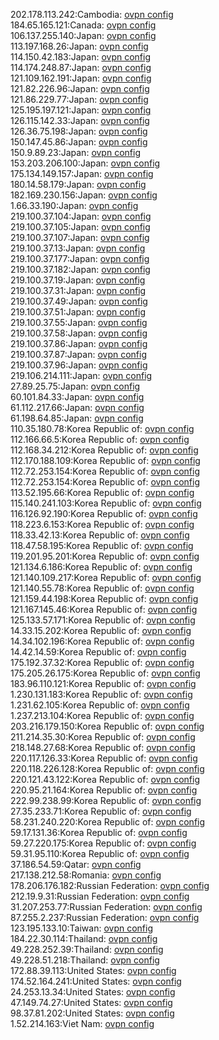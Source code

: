 202.178.113.242:Cambodia: [ovpn config](vpn/202_178_113_242.ovpn)  
184.65.165.121:Canada: [ovpn config](vpn/184_65_165_121.ovpn)  
106.137.255.140:Japan: [ovpn config](vpn/106_137_255_140.ovpn)  
113.197.168.26:Japan: [ovpn config](vpn/113_197_168_26.ovpn)  
114.150.42.183:Japan: [ovpn config](vpn/114_150_42_183.ovpn)  
114.174.248.87:Japan: [ovpn config](vpn/114_174_248_87.ovpn)  
121.109.162.191:Japan: [ovpn config](vpn/121_109_162_191.ovpn)  
121.82.226.96:Japan: [ovpn config](vpn/121_82_226_96.ovpn)  
121.86.229.77:Japan: [ovpn config](vpn/121_86_229_77.ovpn)  
125.195.197.121:Japan: [ovpn config](vpn/125_195_197_121.ovpn)  
126.115.142.33:Japan: [ovpn config](vpn/126_115_142_33.ovpn)  
126.36.75.198:Japan: [ovpn config](vpn/126_36_75_198.ovpn)  
150.147.45.86:Japan: [ovpn config](vpn/150_147_45_86.ovpn)  
150.9.89.23:Japan: [ovpn config](vpn/150_9_89_23.ovpn)  
153.203.206.100:Japan: [ovpn config](vpn/153_203_206_100.ovpn)  
175.134.149.157:Japan: [ovpn config](vpn/175_134_149_157.ovpn)  
180.14.58.179:Japan: [ovpn config](vpn/180_14_58_179.ovpn)  
182.169.230.156:Japan: [ovpn config](vpn/182_169_230_156.ovpn)  
1.66.33.190:Japan: [ovpn config](vpn/1_66_33_190.ovpn)  
219.100.37.104:Japan: [ovpn config](vpn/219_100_37_104.ovpn)  
219.100.37.105:Japan: [ovpn config](vpn/219_100_37_105.ovpn)  
219.100.37.107:Japan: [ovpn config](vpn/219_100_37_107.ovpn)  
219.100.37.13:Japan: [ovpn config](vpn/219_100_37_13.ovpn)  
219.100.37.177:Japan: [ovpn config](vpn/219_100_37_177.ovpn)  
219.100.37.182:Japan: [ovpn config](vpn/219_100_37_182.ovpn)  
219.100.37.19:Japan: [ovpn config](vpn/219_100_37_19.ovpn)  
219.100.37.31:Japan: [ovpn config](vpn/219_100_37_31.ovpn)  
219.100.37.49:Japan: [ovpn config](vpn/219_100_37_49.ovpn)  
219.100.37.51:Japan: [ovpn config](vpn/219_100_37_51.ovpn)  
219.100.37.55:Japan: [ovpn config](vpn/219_100_37_55.ovpn)  
219.100.37.58:Japan: [ovpn config](vpn/219_100_37_58.ovpn)  
219.100.37.86:Japan: [ovpn config](vpn/219_100_37_86.ovpn)  
219.100.37.87:Japan: [ovpn config](vpn/219_100_37_87.ovpn)  
219.100.37.96:Japan: [ovpn config](vpn/219_100_37_96.ovpn)  
219.106.214.111:Japan: [ovpn config](vpn/219_106_214_111.ovpn)  
27.89.25.75:Japan: [ovpn config](vpn/27_89_25_75.ovpn)  
60.101.84.33:Japan: [ovpn config](vpn/60_101_84_33.ovpn)  
61.112.217.66:Japan: [ovpn config](vpn/61_112_217_66.ovpn)  
61.198.64.85:Japan: [ovpn config](vpn/61_198_64_85.ovpn)  
110.35.180.78:Korea Republic of: [ovpn config](vpn/110_35_180_78.ovpn)  
112.166.66.5:Korea Republic of: [ovpn config](vpn/112_166_66_5.ovpn)  
112.168.34.212:Korea Republic of: [ovpn config](vpn/112_168_34_212.ovpn)  
112.170.188.109:Korea Republic of: [ovpn config](vpn/112_170_188_109.ovpn)  
112.72.253.154:Korea Republic of: [ovpn config](vpn/112_72_253_154.ovpn)  
112.72.253.154:Korea Republic of: [ovpn config](vpn/112_72_253_154.ovpn)  
113.52.195.66:Korea Republic of: [ovpn config](vpn/113_52_195_66.ovpn)  
115.140.241.103:Korea Republic of: [ovpn config](vpn/115_140_241_103.ovpn)  
116.126.92.190:Korea Republic of: [ovpn config](vpn/116_126_92_190.ovpn)  
118.223.6.153:Korea Republic of: [ovpn config](vpn/118_223_6_153.ovpn)  
118.33.42.13:Korea Republic of: [ovpn config](vpn/118_33_42_13.ovpn)  
118.47.58.195:Korea Republic of: [ovpn config](vpn/118_47_58_195.ovpn)  
119.201.95.201:Korea Republic of: [ovpn config](vpn/119_201_95_201.ovpn)  
121.134.6.186:Korea Republic of: [ovpn config](vpn/121_134_6_186.ovpn)  
121.140.109.217:Korea Republic of: [ovpn config](vpn/121_140_109_217.ovpn)  
121.140.55.78:Korea Republic of: [ovpn config](vpn/121_140_55_78.ovpn)  
121.159.44.198:Korea Republic of: [ovpn config](vpn/121_159_44_198.ovpn)  
121.167.145.46:Korea Republic of: [ovpn config](vpn/121_167_145_46.ovpn)  
125.133.57.171:Korea Republic of: [ovpn config](vpn/125_133_57_171.ovpn)  
14.33.15.202:Korea Republic of: [ovpn config](vpn/14_33_15_202.ovpn)  
14.34.102.196:Korea Republic of: [ovpn config](vpn/14_34_102_196.ovpn)  
14.42.14.59:Korea Republic of: [ovpn config](vpn/14_42_14_59.ovpn)  
175.192.37.32:Korea Republic of: [ovpn config](vpn/175_192_37_32.ovpn)  
175.205.26.175:Korea Republic of: [ovpn config](vpn/175_205_26_175.ovpn)  
183.96.110.121:Korea Republic of: [ovpn config](vpn/183_96_110_121.ovpn)  
1.230.131.183:Korea Republic of: [ovpn config](vpn/1_230_131_183.ovpn)  
1.231.62.105:Korea Republic of: [ovpn config](vpn/1_231_62_105.ovpn)  
1.237.213.104:Korea Republic of: [ovpn config](vpn/1_237_213_104.ovpn)  
203.216.179.150:Korea Republic of: [ovpn config](vpn/203_216_179_150.ovpn)  
211.214.35.30:Korea Republic of: [ovpn config](vpn/211_214_35_30.ovpn)  
218.148.27.68:Korea Republic of: [ovpn config](vpn/218_148_27_68.ovpn)  
220.117.126.33:Korea Republic of: [ovpn config](vpn/220_117_126_33.ovpn)  
220.118.226.128:Korea Republic of: [ovpn config](vpn/220_118_226_128.ovpn)  
220.121.43.122:Korea Republic of: [ovpn config](vpn/220_121_43_122.ovpn)  
220.95.21.164:Korea Republic of: [ovpn config](vpn/220_95_21_164.ovpn)  
222.99.238.99:Korea Republic of: [ovpn config](vpn/222_99_238_99.ovpn)  
27.35.233.71:Korea Republic of: [ovpn config](vpn/27_35_233_71.ovpn)  
58.231.240.220:Korea Republic of: [ovpn config](vpn/58_231_240_220.ovpn)  
59.17.131.36:Korea Republic of: [ovpn config](vpn/59_17_131_36.ovpn)  
59.27.220.175:Korea Republic of: [ovpn config](vpn/59_27_220_175.ovpn)  
59.31.95.110:Korea Republic of: [ovpn config](vpn/59_31_95_110.ovpn)  
37.186.54.59:Qatar: [ovpn config](vpn/37_186_54_59.ovpn)  
217.138.212.58:Romania: [ovpn config](vpn/217_138_212_58.ovpn)  
178.206.176.182:Russian Federation: [ovpn config](vpn/178_206_176_182.ovpn)  
212.19.9.31:Russian Federation: [ovpn config](vpn/212_19_9_31.ovpn)  
31.207.253.77:Russian Federation: [ovpn config](vpn/31_207_253_77.ovpn)  
87.255.2.237:Russian Federation: [ovpn config](vpn/87_255_2_237.ovpn)  
123.195.133.10:Taiwan: [ovpn config](vpn/123_195_133_10.ovpn)  
184.22.30.114:Thailand: [ovpn config](vpn/184_22_30_114.ovpn)  
49.228.252.39:Thailand: [ovpn config](vpn/49_228_252_39.ovpn)  
49.228.51.218:Thailand: [ovpn config](vpn/49_228_51_218.ovpn)  
172.88.39.113:United States: [ovpn config](vpn/172_88_39_113.ovpn)  
174.52.164.241:United States: [ovpn config](vpn/174_52_164_241.ovpn)  
24.253.13.34:United States: [ovpn config](vpn/24_253_13_34.ovpn)  
47.149.74.27:United States: [ovpn config](vpn/47_149_74_27.ovpn)  
98.37.81.202:United States: [ovpn config](vpn/98_37_81_202.ovpn)  
1.52.214.163:Viet Nam: [ovpn config](vpn/1_52_214_163.ovpn)  
